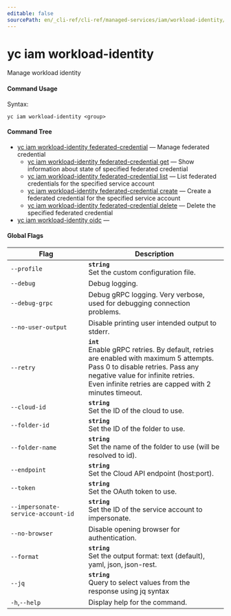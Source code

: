 ```yaml
---
editable: false
sourcePath: en/_cli-ref/cli-ref/managed-services/iam/workload-identity/index.md
---
```


# yc iam workload-identity

Manage workload identity

#### Command Usage

Syntax: 

`yc iam workload-identity <group>`

#### Command Tree

- [yc iam workload-identity federated-credential](federated-credential/index.md) — Manage federated credential
	- [yc iam workload-identity federated-credential get](federated-credential/get.md) — Show information about state of specified federated credential
	- [yc iam workload-identity federated-credential list](federated-credential/list.md) — List federated credentials for the specified service account
	- [yc iam workload-identity federated-credential create](federated-credential/create.md) — Create a federated credential for the specified service account
	- [yc iam workload-identity federated-credential delete](federated-credential/delete.md) — Delete the specified federated credential
- [yc iam workload-identity oidc](oidc/index.md) — 

#### Global Flags

| Flag | Description |
|----|----|
|`--profile`|<b>`string`</b><br/>Set the custom configuration file.|
|`--debug`|Debug logging.|
|`--debug-grpc`|Debug gRPC logging. Very verbose, used for debugging connection problems.|
|`--no-user-output`|Disable printing user intended output to stderr.|
|`--retry`|<b>`int`</b><br/>Enable gRPC retries. By default, retries are enabled with maximum 5 attempts.<br/>Pass 0 to disable retries. Pass any negative value for infinite retries.<br/>Even infinite retries are capped with 2 minutes timeout.|
|`--cloud-id`|<b>`string`</b><br/>Set the ID of the cloud to use.|
|`--folder-id`|<b>`string`</b><br/>Set the ID of the folder to use.|
|`--folder-name`|<b>`string`</b><br/>Set the name of the folder to use (will be resolved to id).|
|`--endpoint`|<b>`string`</b><br/>Set the Cloud API endpoint (host:port).|
|`--token`|<b>`string`</b><br/>Set the OAuth token to use.|
|`--impersonate-service-account-id`|<b>`string`</b><br/>Set the ID of the service account to impersonate.|
|`--no-browser`|Disable opening browser for authentication.|
|`--format`|<b>`string`</b><br/>Set the output format: text (default), yaml, json, json-rest.|
|`--jq`|<b>`string`</b><br/>Query to select values from the response using jq syntax|
|`-h`,`--help`|Display help for the command.|
